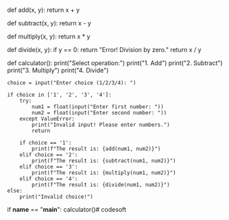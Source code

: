 def add(x, y):
    return x + y

def subtract(x, y):
    return x - y

def multiply(x, y):
    return x * y

def divide(x, y):
    if y == 0:
        return "Error! Division by zero."
    return x / y

def calculator():
    print("Select operation:")
    print("1. Add")
    print("2. Subtract")
    print("3. Multiply")
    print("4. Divide")

    choice = input("Enter choice (1/2/3/4): ")

    if choice in ['1', '2', '3', '4']:
        try:
            num1 = float(input("Enter first number: "))
            num2 = float(input("Enter second number: "))
        except ValueError:
            print("Invalid input! Please enter numbers.")
            return
        
        if choice == '1':
            print(f"The result is: {add(num1, num2)}")
        elif choice == '2':
            print(f"The result is: {subtract(num1, num2)}")
        elif choice == '3':
            print(f"The result is: {multiply(num1, num2)}")
        elif choice == '4':
            print(f"The result is: {divide(num1, num2)}")
    else:
        print("Invalid choice!")

if __name__ == "__main__":
    calculator()# codesoft

